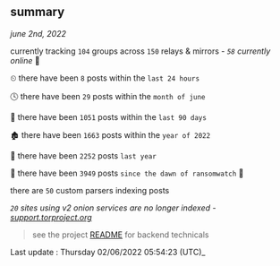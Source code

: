 
## summary
_june 2nd, 2022_

currently tracking `104` groups across `150` relays & mirrors - _`58` currently online_ 📡

⏲ there have been `8` posts within the `last 24 hours`

🕓 there have been `29` posts within the `month of june`

📅 there have been `1051` posts within the `last 90 days`

🏚 there have been `1663` posts within the `year of 2022`

🚀 there have been `2252` posts `last year`

🦕 there have been `3949` posts `since the dawn of ransomwatch` 🐣

there are `50` custom parsers indexing posts

_`20` sites using v2 onion services are no longer indexed - [support.torproject.org](https://support.torproject.org/onionservices/v2-deprecation/)_

> see the project [README](https://github.com/jmousqueton/ransomwatch#readme) for backend technicals



Last update : Thursday 02/06/2022 05:54:23 (UTC)_

